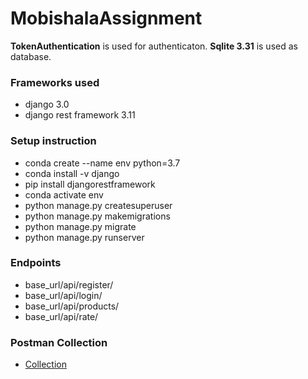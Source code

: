 # MobishalaAssignment
**TokenAuthentication** is used for authenticaton. **Sqlite 3.31** is used as database.

### Frameworks used
- django 3.0
- django rest framework 3.11

### Setup instruction
- conda create --name env python=3.7
- conda install -v django
- pip install djangorestframework
- conda activate env
- python manage.py createsuperuser
- python manage.py makemigrations
- python manage.py migrate
- python manage.py runserver

### Endpoints
- base_url/api/register/
- base_url/api/login/
- base_url/api/products/
- base_url/api/rate/

### Postman Collection
- [Collection](https://www.getpostman.com/collections/1672827fbd62b19d70e1)
